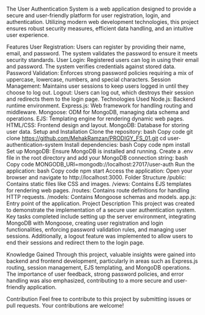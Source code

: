 The User Authentication System is a web application designed to provide a secure and user-friendly platform for user registration, login, and authentication. Utilizing modern web development technologies, this project ensures robust security measures, efficient data handling, and an intuitive user experience.

Features
User Registration: Users can register by providing their name, email, and password. The system validates the password to ensure it meets security standards.
User Login: Registered users can log in using their email and password. The system verifies credentials against stored data.
Password Validation: Enforces strong password policies requiring a mix of uppercase, lowercase, numbers, and special characters.
Session Management: Maintains user sessions to keep users logged in until they choose to log out.
Logout: Users can log out, which destroys their session and redirects them to the login page.
Technologies Used
Node.js: Backend runtime environment.
Express.js: Web framework for handling routing and middleware.
Mongoose: ODM for MongoDB, managing data schema and operations.
EJS: Templating engine for rendering dynamic web pages.
HTML/CSS: Frontend design and layout.
MongoDB: Database for storing user data.
Setup and Installation
Clone the repository:
bash
Copy code
git clone https://github.com/MehakRamzan/PRODIGY_FS_01.git
cd user-authentication-system
Install dependencies:
bash
Copy code
npm install
Set up MongoDB:
Ensure MongoDB is installed and running.
Create a .env file in the root directory and add your MongoDB connection string:
bash
Copy code
MONGODB_URI=mongodb://localhost:27017/user-auth
Run the application:
bash
Copy code
npm start
Access the application:
Open your browser and navigate to http://localhost:3000.
Folder Structure
/public: Contains static files like CSS and images.
/views: Contains EJS templates for rendering web pages.
/routes: Contains route definitions for handling HTTP requests.
/models: Contains Mongoose schemas and models.
app.js: Entry point of the application.
Project Description
This project was created to demonstrate the implementation of a secure user authentication system. Key tasks completed include setting up the server environment, integrating MongoDB with Mongoose, creating user registration and login functionalities, enforcing password validation rules, and managing user sessions. Additionally, a logout feature was implemented to allow users to end their sessions and redirect them to the login page.

Knowledge Gained
Through this project, valuable insights were gained into backend and frontend development, particularly in areas such as Express.js routing, session management, EJS templating, and MongoDB operations. The importance of user feedback, strong password policies, and error handling was also emphasized, contributing to a more secure and user-friendly application.

Contribution
Feel free to contribute to this project by submitting issues or pull requests. Your contributions are welcome!

